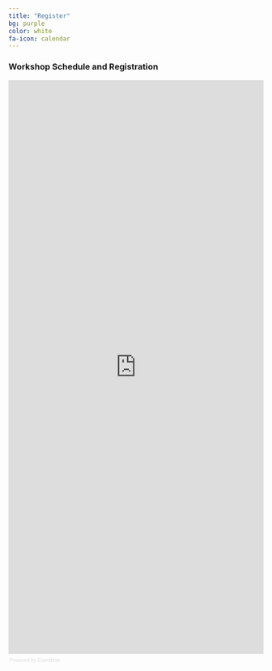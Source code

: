 ```yaml
---
title: "Register"
bg: purple
color: white 
fa-icon: calendar
---
```


### Workshop Schedule and Registration

<div style="width:100%; text-align:left;" ><iframe  src="https://www.eventbrite.ca/e/scientific-computing-fundamentals-for-camh-researchers-tickets-27746090303" frameborder="0" height="1134" width="100%" vspace="0" hspace="0" marginheight="5" marginwidth="5" scrolling="auto" allowtransparency="true"></iframe><div style="font-family:Helvetica, Arial; font-size:10px; padding:5px 0 5px; margin:2px; width:100%; text-align:left;" ><a class="powered-by-eb" style="color: #dddddd; text-decoration: none;" target="_blank" href="http://www.eventbrite.ca/r/etckt">Powered by Eventbrite</a></div></div>

